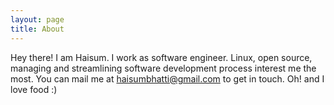 ```yaml
---
layout: page
title: About
---
```

<p class="message">
  Hey there! I am Haisum. I work as software engineer. Linux, open source, managing and streamlining software development process interest me the most. You can mail me at <a href="mailto:haisumbhatti@gmail.com">haisumbhatti@gmail.com</a> to get in touch. Oh! and I love food :)
</p>